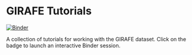 GIRAFE Tutorials
================

[![Binder](https://mybinder.org/badge_logo.svg)](https://mybinder.org/v2/gh/cmsaf-girafe/tutorials/HEAD?filepath=index.ipynb)

A collection of tutorials for working with the GIRAFE dataset. Click on the badge to launch
an interactive Binder session.

